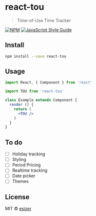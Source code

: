 # react-tou

> Time-of-Use Time Tracker

[![NPM](https://img.shields.io/npm/v/react-tou.svg)](https://www.npmjs.com/package/react-tou) [![JavaScript Style Guide](https://img.shields.io/badge/code_style-standard-brightgreen.svg)](https://standardjs.com)

## Install

```bash
npm install --save react-tou
```

## Usage

```jsx
import React, { Component } from 'react'

import TOU from 'react-tou'

class Example extends Component {
  render () {
    return (
      <TOU />
    )
  }
}
```

## To do

 - [ ] Holiday tracking
 - [ ] Styling
 - [ ] Period Pricing
 - [ ] Realtime tracking
 - [ ] Date picker
 - [ ] Themes

## License

MIT © [esizer](https://github.com/esizer)
